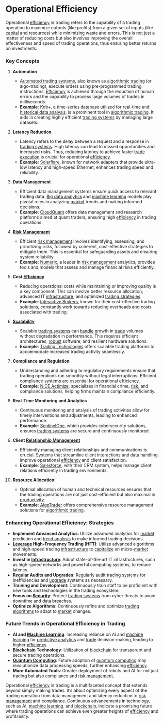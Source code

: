 # Operational Efficiency

Operational [efficiency](../e/efficiency.md) in trading refers to the capability of a trading operation to maximize outputs (like profits) from a given set of inputs (like [capital](../c/capital.md) and resources) while minimizing waste and errors. This is not just a matter of reducing costs but also involves improving the overall effectiveness and speed of trading operations, thus ensuring better returns on investments. 

### Key Concepts

1. **Automation**
    - [Automated trading systems](../a/automated_trading_systems.md), also known as [algorithmic trading](../a/algorithmic_trading.md) (or algo-trading), execute orders using pre-programmed trading instructions. [Efficiency](../e/efficiency.md) is achieved through the reduction of human errors and the capability to process large volumes of trades in milliseconds.
    - **Example**: [Kdb+](https://kx.com/), a time-series database utilized for real-time and [historical data analysis](../h/historical_data_analysis.md), is a prominent tool in [algorithmic trading](../a/algorithmic_trading.md). It aids in creating highly efficient [trading systems](../t/trading_systems.md) by managing large datasets.

2. **Latency Reduction**
    - Latency refers to the delay between a request and a response in [trading systems](../t/trading_systems.md). High latency can lead to missed opportunities and increased risks. Thus, reducing latency to achieve faster [trade](../t/trade.md) [execution](../e/execution.md) is crucial for operational [efficiency](../e/efficiency.md).
    - **Example**: [Solarflare](https://www.xilinx.com/products/boards-and-kits/alveo.html), known for network adapters that provide ultra-low latency and high-speed Ethernet, enhances trading speed and reliability.

3. **Data Management**
    - Efficient data management systems ensure quick access to relevant trading data. [Big data analytics](../b/big_data_analytics_in_trading.md) and [machine learning](../m/machine_learning.md) models play pivotal roles in analyzing [market](../m/market.md) trends and making informed decisions.
    - **Example**: [CloudQuant](https://cloudquant.com/) offers data management and research platforms aimed at quant traders, ensuring high [efficiency](../e/efficiency.md) in trading operations.

4. **[Risk Management](../r/risk_management.md)**
   - Efficient [risk management](../r/risk_management.md) involves identifying, assessing, and prioritizing risks, followed by coherent, cost-effective strategies to mitigate them. This is essential for safeguarding assets and ensuring system reliability.
   - **Example**: [Numerix](https://www.numerix.com/), a leader in [risk management](../r/risk_management.md) analytics, provides tools and models that assess and manage financial risks efficiently.

5. **Cost [Efficiency](../e/efficiency.md)**
   - Reducing operational costs while maintaining or improving quality is a key component. This can involve better resource allocation, advanced IT [infrastructure](../i/infrastructure.md), and optimized [trading strategies](../t/trading_strategies.md).
   - **Example**: [Interactive Brokers](https://www.interactivebrokers.com/), known for their cost-effective trading solutions, constantly work towards reducing overheads and costs associated with trading.

6. **[Scalability](../s/scalability.md)**
   - Scalable [trading systems](../t/trading_systems.md) can [handle](../h/handle.md) growth in [trade](../t/trade.md) volumes without degradation in performance. This requires efficient architectures, [robust](../r/robust.md) software, and resilient hardware solutions.
   - **Example**: [Trading Technologies](https://www.tradingtechnologies.com/) offers scalable trading platforms to accommodate increased trading activity seamlessly.

7. **Compliance and Regulation**
   - Understanding and adhering to regulatory requirements ensure that trading operations run smoothly without legal interruptions. Efficient compliance systems are essential for operational [efficiency](../e/efficiency.md).
   - **Example**: [NICE Actimize](https://www.niceactimize.com/), specializes in financial crime, [risk](../r/risk.md), and compliance solutions, helping firms maintain compliance efficiently.

8. **Real-Time Monitoring and Analytics**
   - Continuous monitoring and analysis of trading activities allow for timely interventions and adjustments, leading to enhanced performance.
   - **Example**: [SentinelOne](https://www.sentinelone.com/), which provides cybersecurity solutions, ensures [trading systems](../t/trading_systems.md) are secure and continuously monitored.

9. **Client [Relationship Management](../r/relationship_management.md)**
   - Efficiently managing client relationships and communications is crucial. Systems that streamline client interactions and data handling improve operational [efficiency](../e/efficiency.md) and client satisfaction.
   - **Example**: [Salesforce](https://www.salesforce.com/), with their CRM system, helps manage client relations efficiently in trading environments.

10. **Resource Allocation**
    - Optimal allocation of human and technical resources ensures that the trading operations are not just cost-efficient but also maximal in [productivity](../p/productivity.md).
    - **Example**: [AlgoTrader](https://www.algotrader.com/) offers comprehensive resource management solutions for [algorithmic trading](../a/algorithmic_trading.md).

### Enhancing Operational Efficiency: Strategies

- **Implement Advanced Analytics**: Utilize advanced analytics for [market](../m/market.md) prediction and [trend analysis](../t/trend_analysis.md) to make informed trading decisions.
- **[Leverage](../l/leverage.md) High-Frequency Trading (HFT)**: Utilize advanced algorithms and high-speed trading [infrastructure](../i/infrastructure.md) to [capitalize](../c/capitalize.md) on micro-[market](../m/market.md) movements.
- **Invest in [Infrastructure](../i/infrastructure.md)**: Adopt state-of-the-art IT infrastructures, such as high-speed networks and powerful computing systems, to reduce latency.
- **Regular Audits and Upgrades**: Regularly audit [trading systems](../t/trading_systems.md) for inefficiencies and [upgrade](../u/upgrade.md) systems as necessary.
- **Training and Development**: Continuously train staff to be proficient with new tools and technologies in the trading ecosystem.
- **Focus on [Security](../s/security.md)**: Protect [trading systems](../t/trading_systems.md) from cyber threats to avoid downtime and data breaches.
- **Optimize Algorithms**: Continuously refine and optimize [trading algorithms](../t/trading_algorithms.md) to adapt to [market](../m/market.md) changes.

### Future Trends in Operational Efficiency in Trading

- **AI and [Machine Learning](../m/machine_learning.md)**: Increasing reliance on AI and [machine learning](../m/machine_learning.md) for [predictive analytics](../p/predictive_analytics.md) and [trade](../t/trade.md) decision-making, leading to higher [efficiency](../e/efficiency.md).
- **[Blockchain](../b/blockchain_in_trading.md) Technology**: Utilization of [blockchain](../b/blockchain_in_trading.md) for transparent and secure trading operations.
- **[Quantum Computing](../q/quantum_computing_in_trading.md)**: Future adoption of [quantum computing](../q/quantum_computing_in_trading.md) may revolutionize data processing speeds, further enhancing [efficiency](../e/efficiency.md).
- **More Automated Tools**: Greater deployment of robots and AI for not just trading but also compliance and [risk management](../r/risk_management.md).

Operational [efficiency](../e/efficiency.md) in trading is a multifaceted concept that extends beyond simply making trades. It’s about optimizing every aspect of the trading operation from data management and latency reduction to [risk management](../r/risk_management.md) and compliance. Continuous advancements in technology, such as AI, [machine learning](../m/machine_learning.md), and [blockchain](../b/blockchain_in_trading.md), indicate a promising future where trading operations can achieve even greater heights of [efficiency](../e/efficiency.md) and profitability.
